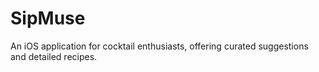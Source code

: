 # SipMuse
An iOS application for cocktail enthusiasts, offering curated suggestions and detailed recipes.
